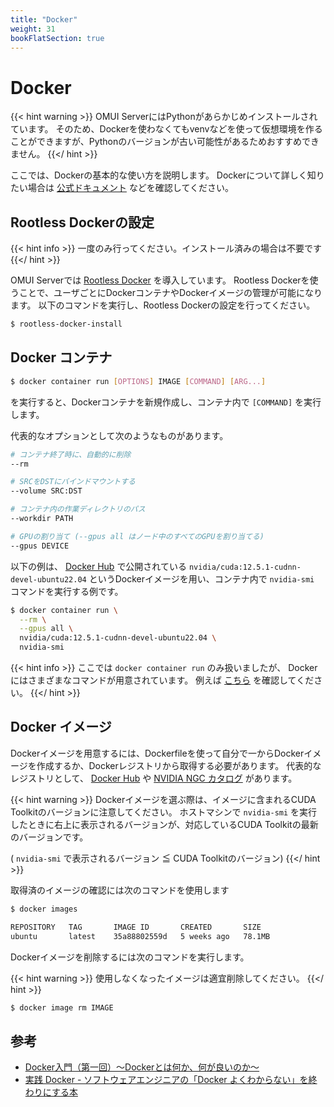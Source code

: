 ```yaml
---
title: "Docker"
weight: 31
bookFlatSection: true
---
```


# Docker

{{< hint warning >}}
OMUI ServerにはPythonがあらかじめインストールされています。
そのため、Dockerを使わなくてもvenvなどを使って仮想環境を作ることができますが、Pythonのバージョンが古い可能性があるためおすすめできません。
{{</ hint >}}

ここでは、Dockerの基本的な使い方を説明します。
Dockerについて詳しく知りたい場合は [公式ドキュメント](https://docs.docker.com/) などを確認してください。

## Rootless Dockerの設定

{{< hint info >}}
一度のみ行ってください。インストール済みの場合は不要です
{{</ hint >}}

OMUI Serverでは [Rootless Docker](https://docs.docker.com/engine/security/rootless/) を導入しています。
Rootless Dockerを使うことで、ユーザごとにDockerコンテナやDockerイメージの管理が可能になります。
以下のコマンドを実行し、Rootless Dockerの設定を行ってください。

```bash
$ rootless-docker-install
```

## Docker コンテナ

```bash
$ docker container run [OPTIONS] IMAGE [COMMAND] [ARG...]
```
を実行すると、Dockerコンテナを新規作成し、コンテナ内で `[COMMAND]` を実行します。

代表的なオプションとして次のようなものがあります。
```bash
# コンテナ終了時に、自動的に削除
--rm

# SRCをDSTにバインドマウントする
--volume SRC:DST

# コンテナ内の作業ディレクトリのパス
--workdir PATH

# GPUの割り当て (--gpus all はノード中のすべてのGPUを割り当てる)
--gpus DEVICE
```

以下の例は、 [Docker Hub](https://hub.docker.com/) で公開されている `nvidia/cuda:12.5.1-cudnn-devel-ubuntu22.04` というDockerイメージを用い、コンテナ内で `nvidia-smi` コマンドを実行する例です。

```bash
$ docker container run \
  --rm \
  --gpus all \
  nvidia/cuda:12.5.1-cudnn-devel-ubuntu22.04 \
  nvidia-smi
```

{{< hint info >}}
ここでは `docker container run` のみ扱いましたが、 Docker にはさまざまなコマンドが用意されています。
例えば [こちら](https://docs.docker.jp/engine/reference/commandline/container.html) を確認してください。
{{</ hint >}}

## Docker イメージ

Dockerイメージを用意するには、Dockerfileを使って自分で一からDockerイメージを作成するか、Dockerレジストリから取得する必要があります。
代表的なレジストリとして、 [Docker Hub](https://hub.docker.com/) や [NVIDIA NGC カタログ](https://catalog.ngc.nvidia.com/containers) があります。

{{< hint warning >}}
Dockerイメージを選ぶ際は、イメージに含まれるCUDA Toolkitのバージョンに注意してください。
ホストマシンで `nvidia-smi` を実行したときに右上に表示されるバージョンが、対応しているCUDA Toolkitの最新のバージョンです。

( `nvidia-smi` で表示されるバージョン ≦ CUDA Toolkitのバージョン)
{{</ hint >}}

取得済のイメージの確認には次のコマンドを使用します

```bash
$ docker images

REPOSITORY   TAG       IMAGE ID       CREATED       SIZE
ubuntu       latest    35a88802559d   5 weeks ago   78.1MB
```

Dockerイメージを削除するには次のコマンドを実行します。

{{< hint warning >}}
使用しなくなったイメージは適宜削除してください。
{{</ hint >}}

```bash
$ docker image rm IMAGE
```

## 参考

- [Docker入門（第一回）～Dockerとは何か、何が良いのか～](https://knowledge.sakura.ad.jp/13265/)
- [実践 Docker - ソフトウェアエンジニアの「Docker よくわからない」を終わりにする本](https://zenn.dev/suzuki_hoge/books/2022-03-docker-practice-8ae36c33424b59)